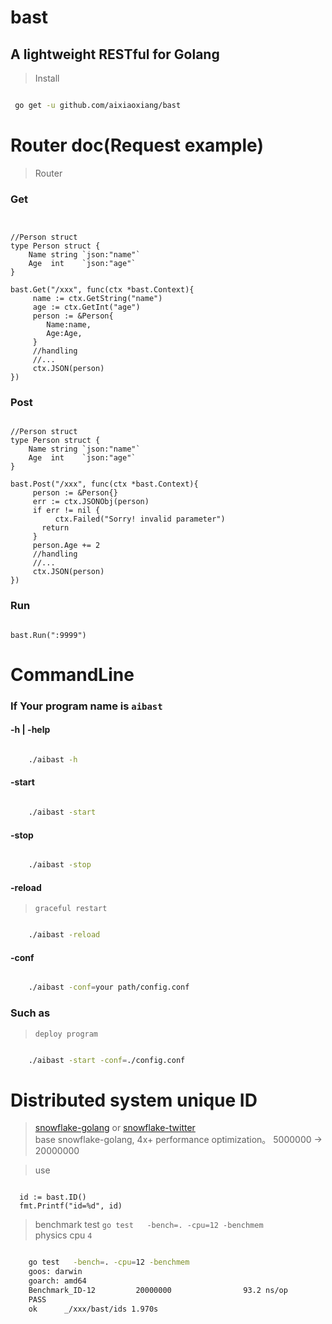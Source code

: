 # bast

## A lightweight RESTful  for Golang


> Install

``` bash

 go get -u github.com/aixiaoxiang/bast

 ```

# Router doc(Request example)

> Router
 

### Get

``` golang


//Person struct 
type Person struct {
	Name string `json:"name"`
	Age  int    `json:"age"` 
}

bast.Get("/xxx", func(ctx *bast.Context){
     name := ctx.GetString("name")
     age := ctx.GetInt("age") 
     person := &Person{
        Name:name,
        Age:Age, 
     }
     //handling
     //...
     ctx.JSON(person)
})

```
 

### Post

``` golang

//Person struct 
type Person struct {
	Name string `json:"name"`
	Age  int    `json:"age"` 
} 

bast.Post("/xxx", func(ctx *bast.Context){
     person := &Person{}  
     err := ctx.JSONObj(person)
     if err != nil {
          ctx.Failed("Sorry! invalid parameter")
	   return
     }
     person.Age += 2
     //handling
     //...
     ctx.JSON(person)
}) 

```

### Run 

``` golang

bast.Run(":9999")

```
  

# CommandLine

### If Your program name is ``` aibast ```

#### -h | -help

``` bash

    ./aibast -h

```

#### -start   

``` bash

    ./aibast -start

```

#### -stop

``` bash

    ./aibast -stop

```

#### -reload    

> ``` graceful restart  ```

``` bash

    ./aibast -reload

```

#### -conf 

``` bash

    ./aibast -conf=your path/config.conf 

```

### Such as

> ``` deploy program ```


``` bash  

    ./aibast -start -conf=./config.conf 

```

# Distributed system unique ID    

> [snowflake-golang](https://github.com/bwmarrin/snowflake)  or [snowflake-twitter](https://github.com/twitter/snowflake)   
base snowflake-golang, 4x+ performance optimization。 5000000 -> 20000000

> use

``` golang

  id := bast.ID()
  fmt.Printf("id=%d", id)

```

> benchmark test ``` go test   -bench=. -cpu=12 -benchmem ```   
physics cpu ``` 4 ```

``` bash

    go test   -bench=. -cpu=12 -benchmem 
    goos: darwin
    goarch: amd64
    Benchmark_ID-12         20000000                93.2 ns/op            32 B/op          1 allocs/op
    PASS
    ok      _/xxx/bast/ids 1.970s

```
